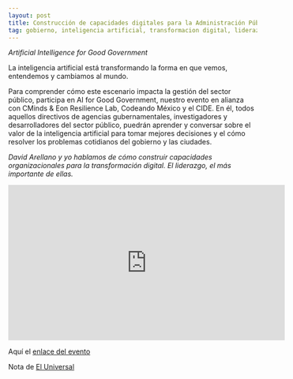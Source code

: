 ```yaml
---
layout: post
title: Construcción de capacidades digitales para la Administración Pública
tag: gobierno, inteligencia artificial, transformacion digital, liderazgo, capacidades organizacionales, codeando mexico, cminds, cide, google cloud, sector publico
---
```


*Artificial Intelligence for Good Government*

La inteligencia artificial está transformando la forma en que vemos, entendemos y cambiamos al mundo.

Para comprender cómo este escenario impacta la gestión del sector público, participa en AI for Good Government, nuestro evento en alianza con CMinds & Eon Resilience Lab, Codeando México y el CIDE. En él, todos aquellos directivos de agencias gubernamentales, investigadores y desarrolladores del sector público, puedrán aprender y conversar sobre el valor de la inteligencia artificial para tomar mejores decisiones y el cómo resolver los problemas cotidianos del gobierno y las ciudades.

*David Arellano y yo hablamos de cómo construir capacidades organizacionales para la transformación digital. El liderazgo, el más importante de ellas.*


<iframe width="560" height="315" src="https://www.youtube.com/embed/sVb6UFdleFg" frameborder="0" allow="accelerometer; autoplay; clipboard-write; encrypted-media; gyroscope; picture-in-picture" allowfullscreen></iframe>


Aquí el [enlace del evento](https://cloudonair.withgoogle.com/events/ai-for-good-government-mx)

Nota de [El Universal](https://www.eluniversal.com.mx/techbit/google-mostrara-el-potencial-de-la-inteligencia-artificial-en-el-sector-publico)
